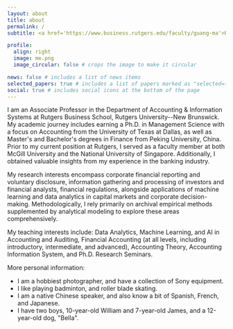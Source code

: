 ```yaml
---
layout: about
title: about
permalink: /
subtitle: <a href='https://www.business.rutgers.edu/faculty/guang-ma'>Rutgers Business School</a>, Rutgers University--New Brunswick.

profile:
  align: right
  image: me.png
  image_circular: false # crops the image to make it circular

news: false # includes a list of news items
selected_papers: true # includes a list of papers marked as "selected={true}"
social: true # includes social icons at the bottom of the page
---
```


I am an Associate Professor in the Department of Accounting & Information Systems at Rutgers Business School, Rutgers University--New Brunswick. My academic journey includes earning a Ph.D. in Management Science with a focus on Accounting from the University of Texas at Dallas, as well as Master's and Bachelor's degrees in Finance from Peking University, China. Prior to my current position at Rutgers, I served as a faculty member at both McGill University and the National University of Singapore. Additionally, I obtained valuable insights from my experience in the banking industry.

My research interests encompass corporate financial reporting and voluntary disclosure, information gathering and processing of investors and financial analysts, financial regulations, alongside applications of machine learning and data analytics in capital markets and corporate decision-making. Methodologically, I rely primarily on archival empirical methods supplemented by analytical modeling to explore these areas comprehensively.

My teaching interests include: Data Analytics, Machine Learning, and AI in Accounting and Auditing, Financial Accounting (at all levels, including introductory, intermediate, and advanced), Accounting Theory, Accounting Information System, and Ph.D. Research Seminars.

More personal information:
- I am a hobbiest photographer, and have a collection of Sony equipment.
- I like playing badminton, and roller blade skating.
- I am a native Chinese speaker, and also know a bit of Spanish, French, and Japanese.
- I have two boys, 10-year-old William and 7-year-old James, and a 12-year-old dog, "Bella".